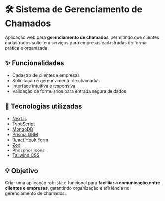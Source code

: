 # 🛠️ Sistema de Gerenciamento de Chamados  

Aplicação web para **gerenciamento de chamados**, permitindo que clientes cadastrados solicitem serviços para empresas cadastradas de forma prática e organizada.  

## ✨ Funcionalidades  
- Cadastro de clientes e empresas  
- Solicitação e gerenciamento de chamados  
- Interface intuitiva e responsiva  
- Validação de formulários para entrada segura de dados  

## 🔧 Tecnologias utilizadas  
- [Next.js](https://nextjs.org/)  
- [TypeScript](https://www.typescriptlang.org/)  
- [MongoDB](https://www.mongodb.com/)  
- [Prisma ORM](https://www.prisma.io/)  
- [React Hook Form](https://react-hook-form.com/)  
- [Zod](https://zod.dev/)  
- [Phosphor Icons](https://phosphoricons.com/)  
- [Tailwind CSS](https://tailwindcss.com/)  

## 💡 Objetivo  
Criar uma aplicação robusta e funcional para **facilitar a comunicação entre clientes e empresas**, garantindo organização e eficiência no gerenciamento de chamados.
